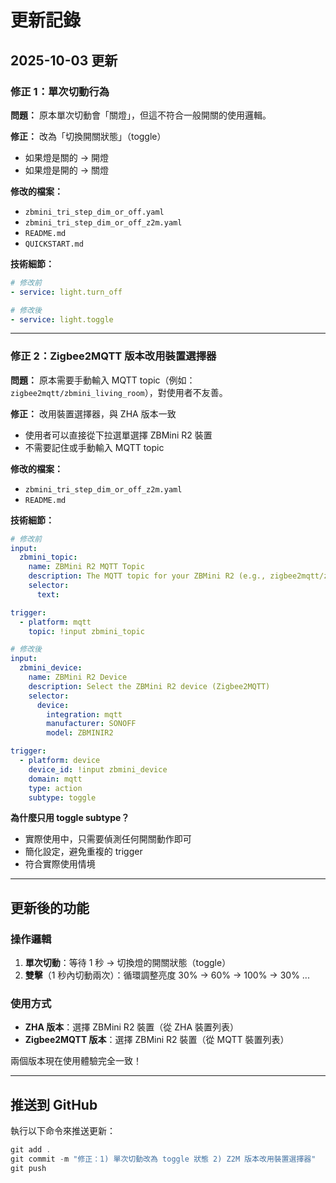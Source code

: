 # 更新記錄

## 2025-10-03 更新

### 修正 1：單次切動行為
**問題：** 原本單次切動會「關燈」，但這不符合一般開關的使用邏輯。

**修正：** 改為「切換開關狀態」（toggle）
- 如果燈是關的 → 開燈
- 如果燈是開的 → 關燈

**修改的檔案：**
- `zbmini_tri_step_dim_or_off.yaml`
- `zbmini_tri_step_dim_or_off_z2m.yaml`
- `README.md`
- `QUICKSTART.md`

**技術細節：**
```yaml
# 修改前
- service: light.turn_off

# 修改後
- service: light.toggle
```

---

### 修正 2：Zigbee2MQTT 版本改用裝置選擇器
**問題：** 原本需要手動輸入 MQTT topic（例如：`zigbee2mqtt/zbmini_living_room`），對使用者不友善。

**修正：** 改用裝置選擇器，與 ZHA 版本一致
- 使用者可以直接從下拉選單選擇 ZBMini R2 裝置
- 不需要記住或手動輸入 MQTT topic

**修改的檔案：**
- `zbmini_tri_step_dim_or_off_z2m.yaml`
- `README.md`

**技術細節：**
```yaml
# 修改前
input:
  zbmini_topic:
    name: ZBMini R2 MQTT Topic
    description: The MQTT topic for your ZBMini R2 (e.g., zigbee2mqtt/zbmini_living_room)
    selector:
      text:

trigger:
  - platform: mqtt
    topic: !input zbmini_topic

# 修改後
input:
  zbmini_device:
    name: ZBMini R2 Device
    description: Select the ZBMini R2 device (Zigbee2MQTT)
    selector:
      device:
        integration: mqtt
        manufacturer: SONOFF
        model: ZBMINIR2

trigger:
  - platform: device
    device_id: !input zbmini_device
    domain: mqtt
    type: action
    subtype: toggle
```

**為什麼只用 toggle subtype？**
- 實際使用中，只需要偵測任何開關動作即可
- 簡化設定，避免重複的 trigger
- 符合實際使用情境

---

## 更新後的功能

### 操作邏輯
1. **單次切動**：等待 1 秒 → 切換燈的開關狀態（toggle）
2. **雙擊**（1 秒內切動兩次）：循環調整亮度 30% → 60% → 100% → 30% ...

### 使用方式
- **ZHA 版本**：選擇 ZBMini R2 裝置（從 ZHA 裝置列表）
- **Zigbee2MQTT 版本**：選擇 ZBMini R2 裝置（從 MQTT 裝置列表）

兩個版本現在使用體驗完全一致！

---

## 推送到 GitHub

執行以下命令來推送更新：

```powershell
git add .
git commit -m "修正：1) 單次切動改為 toggle 狀態 2) Z2M 版本改用裝置選擇器"
git push
```
